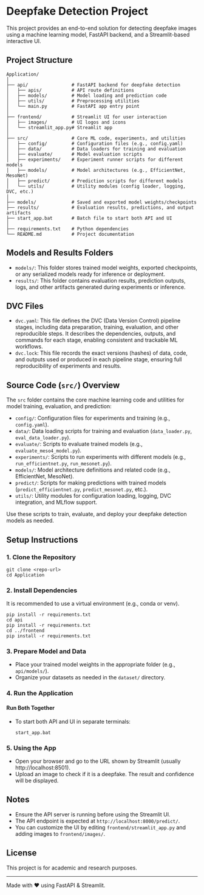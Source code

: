 # Deepfake Detection Project

This project provides an end-to-end solution for detecting deepfake images using a machine learning model, FastAPI backend, and a Streamlit-based interactive UI.

## Project Structure

```
Application/
│
├── api/                # FastAPI backend for deepfake detection
│   ├── apis/           # API route definitions
│   ├── models/         # Model loading and prediction code
│   ├── utils/          # Preprocessing utilities
│   └── main.py         # FastAPI app entry point
│
├── frontend/           # Streamlit UI for user interaction
│   ├── images/         # UI logos and icons
│   └── streamlit_app.py# Streamlit app
│
├── src/                # Core ML code, experiments, and utilities
│   ├── config/         # Configuration files (e.g., config.yaml)
│   ├── data/           # Data loaders for training and evaluation
│   ├── evaluate/       # Model evaluation scripts
│   ├── experiments/    # Experiment runner scripts for different models
│   ├── models/         # Model architectures (e.g., EfficientNet, MesoNet)
│   ├── predict/        # Prediction scripts for different models
│   └── utils/          # Utility modules (config loader, logging, DVC, etc.)
│
├── models/             # Saved and exported model weights/checkpoints
├── results/            # Evaluation results, predictions, and output artifacts
├── start_app.bat       # Batch file to start both API and UI
│
├── requirements.txt    # Python dependencies
└── README.md           # Project documentation
```
## Models and Results Folders

- `models/`: This folder stores trained model weights, exported checkpoints, or any serialized models ready for inference or deployment.
- `results/`: This folder contains evaluation results, prediction outputs, logs, and other artifacts generated during experiments or inference.

## DVC Files

- `dvc.yaml`: This file defines the DVC (Data Version Control) pipeline stages, including data preparation, training, evaluation, and other reproducible steps. It describes the dependencies, outputs, and commands for each stage, enabling consistent and trackable ML workflows.
- `dvc.lock`: This file records the exact versions (hashes) of data, code, and outputs used or produced in each pipeline stage, ensuring full reproducibility of experiments and results.
## Source Code (`src/`) Overview

The `src` folder contains the core machine learning code and utilities for model training, evaluation, and prediction:

- `config/`: Configuration files for experiments and training (e.g., `config.yaml`).
- `data/`: Data loading scripts for training and evaluation (`data_loader.py`, `eval_data_loader.py`).
- `evaluate/`: Scripts to evaluate trained models (e.g., `evaluate_meso4_model.py`).
- `experiments/`: Scripts to run experiments with different models (e.g., `run_efficientnet.py`, `run_mesonet.py`).
- `models/`: Model architecture definitions and related code (e.g., EfficientNet, MesoNet).
- `predict/`: Scripts for making predictions with trained models (`predict_efficientnet.py`, `predict_mesonet.py`, etc.).
- `utils/`: Utility modules for configuration loading, logging, DVC integration, and MLflow support.

Use these scripts to train, evaluate, and deploy your deepfake detection models as needed.

## Setup Instructions

### 1. Clone the Repository
```
git clone <repo-url>
cd Application
```

### 2. Install Dependencies
It is recommended to use a virtual environment (e.g., conda or venv).

```
pip install -r requirements.txt
cd api
pip install -r requirements.txt
cd ../frontend
pip install -r requirements.txt
```

### 3. Prepare Model and Data
- Place your trained model weights in the appropriate folder (e.g., `api/models/`).
- Organize your datasets as needed in the `dataset/` directory.

### 4. Run the Application

#### Run Both Together
- To start both API and UI in separate terminals:
  ```
  start_app.bat
  ```

### 5. Using the App
- Open your browser and go to the URL shown by Streamlit (usually http://localhost:8501).
- Upload an image to check if it is a deepfake. The result and confidence will be displayed.

## Notes
- Ensure the API server is running before using the Streamlit UI.
- The API endpoint is expected at `http://localhost:8000/predict/`.
- You can customize the UI by editing `frontend/streamlit_app.py` and adding images to `frontend/images/`.

## License
This project is for academic and research purposes.

---
Made with ❤️ using FastAPI & Streamlit.
